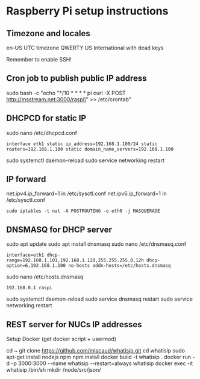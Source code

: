 # Raspberry Pi setup instructions

## Timezone and locales

en-US
UTC timezone
QWERTY US International with dead keys

Remember to enable SSH!

## Cron job to publish public IP address

sudo bash -c "echo \"*/10 * * * * pi curl -X POST http://msstream.net:3000/raspi\" >> /etc/crontab"

## DHCPCD for static IP

sudo nano /etc/dhcpcd.conf

``
interface eth1
static ip_address=192.168.1.100/24
static routers=192.168.1.100
static domain_name_servers=192.168.1.100
``

sudo systemctl daemon-reload
sudo service networking restart

## IP forward

net.ipv4.ip_forward=1 in /etc/sysctl.conf
net.ipv6.ip_forward=1 in /etc/sysctl.conf

``
sudo iptables -t nat -A POSTROUTING -o eth0 -j MASQUERADE
``

## DNSMASQ for DHCP server

sudo apt update
sudo apt install dnsmasq
sudo nano /etc/dnsmasq.conf

``
interface=eth1
dhcp-range=192.168.1.101,192.168.1.120,255.255.255.0,12h
dhcp-option=6,192.168.1.100
no-hosts
addn-hosts=/etc/hosts.dnsmasq
``

sudo nano /etc/hosts.dnsmasq

``
192.168.0.1	raspi
``

sudo systemctl daemon-reload
sudo service dnsmasq restart
sudo service networking restart

## REST server for NUCs IP addresses

Setup Docker (get docker script + usermod)

cd ~
git clone https://github.com/mlacaud/whatisip.git
cd whatisip
sudo apt-get install nodejs npm
npm install
docker build -t whatisip .
docker run -d -p 3000:3000 --name whatisip --restart=always whatisip
docker exec -it whatisip /bin/sh
mkdir /node/src/json/



